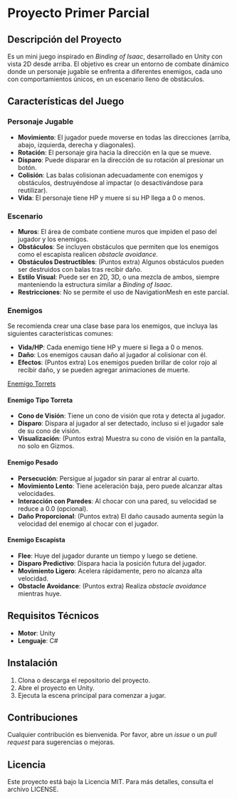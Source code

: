 # Proyecto Primer Parcial

## Descripción del Proyecto
Es un mini juego inspirado en *Binding of Isaac*, desarrollado en Unity con vista 2D desde arriba. El objetivo es crear un entorno de combate dinámico donde un personaje jugable se enfrenta a diferentes enemigos, cada uno con comportamientos únicos, en un escenario lleno de obstáculos.

## Características del Juego

### Personaje Jugable
- **Movimiento**: El jugador puede moverse en todas las direcciones (arriba, abajo, izquierda, derecha y diagonales).
- **Rotación**: El personaje gira hacia la dirección en la que se mueve.
- **Disparo**: Puede disparar en la dirección de su rotación al presionar un botón.
- **Colisión**: Las balas colisionan adecuadamente con enemigos y obstáculos, destruyéndose al impactar (o desactivándose para reutilizar).
- **Vida**: El personaje tiene HP y muere si su HP llega a 0 o menos.

### Escenario
- **Muros**: El área de combate contiene muros que impiden el paso del jugador y los enemigos.
- **Obstáculos**: Se incluyen obstáculos que permiten que los enemigos como el escapista realicen *obstacle avoidance*.
- **Obstáculos Destructibles**: (Puntos extra) Algunos obstáculos pueden ser destruidos con balas tras recibir daño.
- **Estilo Visual**: Puede ser en 2D, 3D, o una mezcla de ambos, siempre manteniendo la estructura similar a *Binding of Isaac*.
- **Restricciones**: No se permite el uso de NavigationMesh en este parcial.

### Enemigos
Se recomienda crear una clase base para los enemigos, que incluya las siguientes características comunes:
- **Vida/HP**: Cada enemigo tiene HP y muere si llega a 0 o menos.
- **Daño**: Los enemigos causan daño al jugador al colisionar con él.
- **Efectos**: (Puntos extra) Los enemigos pueden brillar de color rojo al recibir daño, y se pueden agregar animaciones de muerte.

[Enemigo Torrets]([https://www.youtube.com/watch?v=ID_DEL_VIDEO](https://youtu.be/yS6p_gJR_3c))



#### Enemigo Tipo Torreta
- **Cono de Visión**: Tiene un cono de visión que rota y detecta al jugador.
- **Disparo**: Dispara al jugador al ser detectado, incluso si el jugador sale de su cono de visión.
- **Visualización**: (Puntos extra) Muestra su cono de visión en la pantalla, no solo en Gizmos.



#### Enemigo Pesado
- **Persecución**: Persigue al jugador sin parar al entrar al cuarto.
- **Movimiento Lento**: Tiene aceleración baja, pero puede alcanzar altas velocidades.
- **Interacción con Paredes**: Al chocar con una pared, su velocidad se reduce a 0.0 (opcional).
- **Daño Proporcional**: (Puntos extra) El daño causado aumenta según la velocidad del enemigo al chocar con el jugador.

#### Enemigo Escapista
- **Flee**: Huye del jugador durante un tiempo y luego se detiene.
- **Disparo Predictivo**: Dispara hacia la posición futura del jugador.
- **Movimiento Ligero**: Acelera rápidamente, pero no alcanza alta velocidad.
- **Obstacle Avoidance**: (Puntos extra) Realiza *obstacle avoidance* mientras huye.

## Requisitos Técnicos
- **Motor**: Unity
- **Lenguaje**: C#

## Instalación
1. Clona o descarga el repositorio del proyecto.
2. Abre el proyecto en Unity.
3. Ejecuta la escena principal para comenzar a jugar.

## Contribuciones
Cualquier contribución es bienvenida. Por favor, abre un *issue* o un *pull request* para sugerencias o mejoras.

## Licencia
Este proyecto está bajo la Licencia MIT. Para más detalles, consulta el archivo LICENSE.
